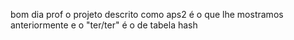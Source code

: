 bom dia prof o projeto descrito como aps2 é o que lhe mostramos anteriormente e o "ter/ter" é o de tabela hash
